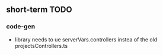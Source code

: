 ## short-term TODO
### code-gen
  - library needs to ue serverVars.controllers instea of the old projectsControllers.ts

